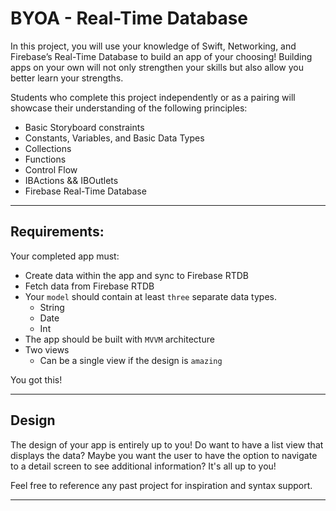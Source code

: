 # BYOA - Real-Time Database

In this project, you will use your knowledge of Swift, Networking, and Firebase’s Real-Time Database to build an app of your choosing! Building apps on your own will not only strengthen your skills but also allow you better learn your strengths.

Students who complete this project independently or as a pairing will showcase their understanding of the following principles:

* Basic Storyboard constraints
* Constants, Variables, and Basic Data Types
* Collections
* Functions
* Control Flow
* IBActions && IBOutlets
* Firebase Real-Time Database

---

## Requirements:
Your completed app must:

* Create data within the app and sync to Firebase RTDB
* Fetch data from Firebase RTDB
* Your `model` should contain at least `three` separate data types.
  * String
  * Date
  * Int
* The app should be built with `MVVM` architecture
* Two views
  * Can be a single view if the design is `amazing`  


You got this!

---

## Design

The design of your app is entirely up to you! Do want to have a list view that displays the data? Maybe you want the user to have the option to navigate to a detail screen to see additional information? It's all up to you!

Feel free to reference any past project for inspiration and syntax support.

---
